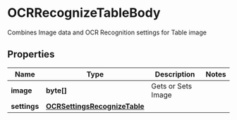 

# OCRRecognizeTableBody

Combines Image data and OCR Recognition settings for Table image

## Properties

| Name | Type | Description | Notes |
|------------ | ------------- | ------------- | -------------|
|**image** | **byte[]** | Gets or Sets Image |  |
|**settings** | [**OCRSettingsRecognizeTable**](OCRSettingsRecognizeTable.md) |  |  |



